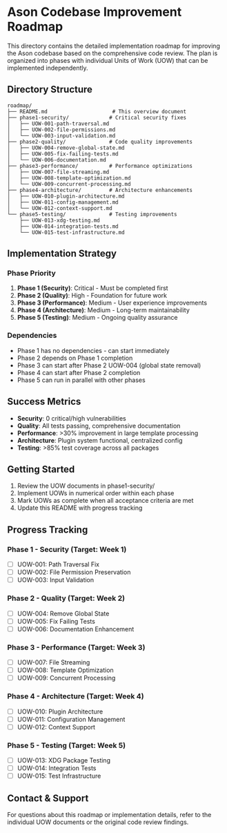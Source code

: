 # Ason Codebase Improvement Roadmap

This directory contains the detailed implementation roadmap for improving the Ason codebase based on the comprehensive code review. The plan is organized into phases with individual Units of Work (UOW) that can be implemented independently.

## Directory Structure

```
roadmap/
├── README.md                     # This overview document
├── phase1-security/             # Critical security fixes
│   ├── UOW-001-path-traversal.md
│   ├── UOW-002-file-permissions.md
│   └── UOW-003-input-validation.md
├── phase2-quality/              # Code quality improvements
│   ├── UOW-004-remove-global-state.md
│   ├── UOW-005-fix-failing-tests.md
│   └── UOW-006-documentation.md
├── phase3-performance/          # Performance optimizations
│   ├── UOW-007-file-streaming.md
│   ├── UOW-008-template-optimization.md
│   └── UOW-009-concurrent-processing.md
├── phase4-architecture/         # Architecture enhancements
│   ├── UOW-010-plugin-architecture.md
│   ├── UOW-011-config-management.md
│   └── UOW-012-context-support.md
└── phase5-testing/              # Testing improvements
    ├── UOW-013-xdg-testing.md
    ├── UOW-014-integration-tests.md
    └── UOW-015-test-infrastructure.md
```

## Implementation Strategy

### Phase Priority
1. **Phase 1 (Security)**: Critical - Must be completed first
2. **Phase 2 (Quality)**: High - Foundation for future work
3. **Phase 3 (Performance)**: Medium - User experience improvements
4. **Phase 4 (Architecture)**: Medium - Long-term maintainability
5. **Phase 5 (Testing)**: Medium - Ongoing quality assurance

### Dependencies
- Phase 1 has no dependencies - can start immediately
- Phase 2 depends on Phase 1 completion
- Phase 3 can start after Phase 2 UOW-004 (global state removal)
- Phase 4 can start after Phase 2 completion
- Phase 5 can run in parallel with other phases

## Success Metrics

- **Security**: 0 critical/high vulnerabilities
- **Quality**: All tests passing, comprehensive documentation
- **Performance**: >30% improvement in large template processing
- **Architecture**: Plugin system functional, centralized config
- **Testing**: >85% test coverage across all packages

## Getting Started

1. Review the UOW documents in phase1-security/
2. Implement UOWs in numerical order within each phase
3. Mark UOWs as complete when all acceptance criteria are met
4. Update this README with progress tracking

## Progress Tracking

### Phase 1 - Security (Target: Week 1)
- [ ] UOW-001: Path Traversal Fix
- [ ] UOW-002: File Permission Preservation
- [ ] UOW-003: Input Validation

### Phase 2 - Quality (Target: Week 2)
- [ ] UOW-004: Remove Global State
- [ ] UOW-005: Fix Failing Tests
- [ ] UOW-006: Documentation Enhancement

### Phase 3 - Performance (Target: Week 3)
- [ ] UOW-007: File Streaming
- [ ] UOW-008: Template Optimization
- [ ] UOW-009: Concurrent Processing

### Phase 4 - Architecture (Target: Week 4)
- [ ] UOW-010: Plugin Architecture
- [ ] UOW-011: Configuration Management
- [ ] UOW-012: Context Support

### Phase 5 - Testing (Target: Week 5)
- [ ] UOW-013: XDG Package Testing
- [ ] UOW-014: Integration Tests
- [ ] UOW-015: Test Infrastructure

## Contact & Support

For questions about this roadmap or implementation details, refer to the individual UOW documents or the original code review findings.